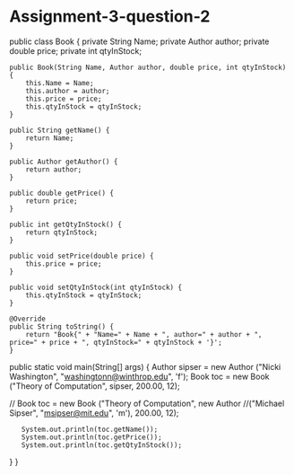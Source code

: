 # Assignment-3-question-2
public class Book {
   private String Name;
   private Author author;
   private double price;
   private int qtyInStock;

    public Book(String Name, Author author, double price, int qtyInStock) {
        this.Name = Name;
        this.author = author;
        this.price = price;
        this.qtyInStock = qtyInStock;
    }

    public String getName() {
        return Name;
    }

    public Author getAuthor() {
        return author;
    }

    public double getPrice() {
        return price;
    }

    public int getQtyInStock() {
        return qtyInStock;
    }

    public void setPrice(double price) {
        this.price = price;
    }

    public void setQtyInStock(int qtyInStock) {
        this.qtyInStock = qtyInStock;
    }

    @Override
    public String toString() {
        return "Book{" + "Name=" + Name + ", author=" + author + ", price=" + price + ", qtyInStock=" + qtyInStock + '}';
    }
   
   public static void main(String[] args) {
  Author sipser = new Author ("Nicki Washington", "washingtonn@winthrop.edu", 'f');
  Book toc = new Book ("Theory of Computation", sipser, 200.00, 12);

// Book toc = new Book ("Theory of Computation", new Author
//("Michael Sipser", "msipser@mit.edu", 'm'), 200.00, 12);

   
       System.out.println(toc.getName());
       System.out.println(toc.getPrice());
       System.out.println(toc.getQtyInStock());


}
}
